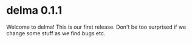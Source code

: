 # delma 0.1.1

Welcome to delma! This is our first release. Don't be too surprised if we 
change some stuff as we find bugs etc.